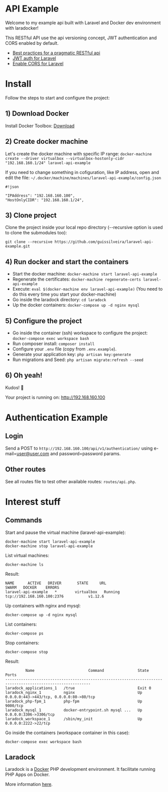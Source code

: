 # API Example

Welcome to my example api built with Laravel and Docker dev environment with laradocker!

This RESTful API use the api versioning concept, JWT authentication and CORS enabled by default.
- [Best practices for a pragmatic RESTful api](http://www.vinaysahni.com/best-practices-for-a-pragmatic-restful-api)
- [JWT auth for Laravel](https://github.com/tymondesigns/jwt-auth)
- [Enable CORS for Laravel](https://github.com/barryvdh/laravel-cors)

# Install

Follow the steps to start and configure the project:

## 1) Download Docker

Install Docker Toolbox: [Download](https://www.docker.com/products/docker-toolbox)

## 2) Create docker machine

Let's create the docker machine with specific IP range: ```docker-machine create --driver virtualbox --virtualbox-hostonly-cidr "192.168.160.1/24" laravel-api-example```

If you need to change something in cofiguration, like IP address, open and edit the file: ```~/.docker/machine/machines/laravel-api-example/config.json```

```
#!json

"IPAddress": "192.168.160.100",
"HostOnlyCIDR": "192.168.160.1/24",
```

## 3) Clone project

Clone the project inside your local repo directory (--recursive option is used to clone the submodules too):

```
git clone --recursive https://github.com/guissilveira/laravel-api-example.git
```

## 4) Run docker and start the containers

- Start the docker machine: ```docker-machine start laravel-api-example```
- Regenerate the certificates: ```docker-machine regenerate-certs laravel-api-example```
- Execute: ```eval $(docker-machine env laravel-api-example)``` (You need to do this every time you start your docker-machine)
- Go inside the laradock directory: ```cd laradock```
- Up the docker containers: ```docker-compose up -d nginx mysql```

## 5) Configure the project

- Go inside the container (ssh) workspace to configure the project: ```docker-compose exec workspace bash```
- Run composer install: ```composer install```
- Configure your ```.env``` file (copy from ```.env.example```).
- Generate your application key: ```php artisan key:generate```
- Run migrations and Seed: ```php artisan migrate:refresh --seed```

## 6) Oh yeah!

Kudos! :clap:

Your project is running on: http://192.168.160.100

# Authentication Example

## Login

Send a POST to ```http://192.168.160.100/api/v1/authentication/``` using e-mail=user@user.com and password=password params.

## Other routes

See all routes file to test other available routes: ```routes/api.php```.

# Interest stuff

## Commands

Start and pause the virtual machine (laravel-api-example):

```
docker-machine start laravel-api-example
docker-machine stop laravel-api-example
```

List virtual machines:

```
docker-machine ls
```

Result:

```
NAME      ACTIVE   DRIVER       STATE     URL                          SWARM   DOCKER    ERRORS
laravel-api-example   *        virtualbox   Running   tcp://192.168.160.100:2376           v1.12.6
```

Up containers with nginx and mysql:

```
docker-compose up -d nginx mysql
```

List containers:

```
docker-compose ps
```

Stop containers:

```
docker-compose stop
```

Result:
```
         Name                        Command               State                     Ports
------------------------------------------------------------------------------------------------------------
laradock_applications_1   /true                            Exit 0
laradock_nginx_1          nginx                            Up       0.0.0.0:443->443/tcp, 0.0.0.0:80->80/tcp
laradock_php-fpm_1        php-fpm                          Up       9000/tcp
laradock_mysql_1          docker-entrypoint.sh mysql ...   Up       0.0.0.0:3306->3306/tcp
laradock_workspace_1      /sbin/my_init                    Up       0.0.0.0:2222->22/tcp
```

Go inside the containers (workspace container in this case):

```
docker-compose exec workspace bash
```

## Laradock

Laradock is a [Docker](https://www.docker.com/) PHP development environment. It facilitate running PHP Apps on Docker.

More information [here](https://github.com/laradock/laradock).